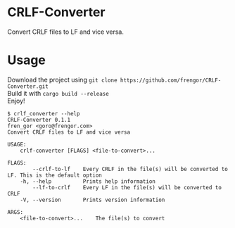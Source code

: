 # CRLF-Converter
Convert CRLF files to LF and vice versa.

# Usage
Download the project using `git clone https://github.com/frengor/CRLF-Converter.git`  
Build it with `cargo build --release`  
Enjoy!  

```
$ crlf_converter --help
CRLF-Converter 0.1.1
fren_gor <goro@frengor.com>
Convert CRLF files to LF and vice versa

USAGE:
    crlf-converter [FLAGS] <file-to-convert>...

FLAGS:
        --crlf-to-lf    Every CRLF in the file(s) will be converted to LF. This is the default option
    -h, --help          Prints help information
        --lf-to-crlf    Every LF in the file(s) will be converted to CRLF
    -V, --version       Prints version information

ARGS:
    <file-to-convert>...    The file(s) to convert
```
